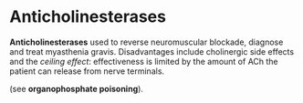 # Anticholinesterases

**Anticholinesterases** used to reverse neuromuscular blockade, diagnose
and treat myasthenia gravis. Disadvantages include cholinergic side
effects and the *ceiling effect*: effectiveness is limited by the amount
of ACh the patient can release from nerve terminals.

(see **organophosphate poisoning**).
